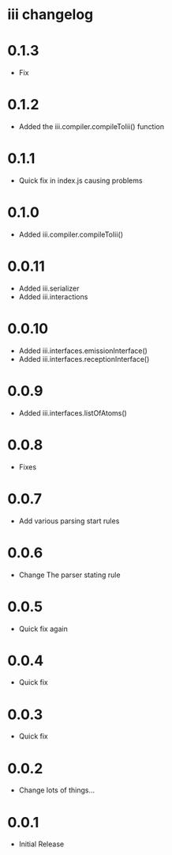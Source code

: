# iii changelog

# 0.1.3

- Fix

# 0.1.2

- Added the iii.compiler.compileToIii() function

# 0.1.1

- Quick fix in index.js causing problems

# 0.1.0

- Added iii.compiler.compileToIii()

# 0.0.11

- Added iii.serializer
- Added iii.interactions

# 0.0.10

- Added iii.interfaces.emissionInterface()
- Added iii.interfaces.receptionInterface()

# 0.0.9

- Added iii.interfaces.listOfAtoms()

# 0.0.8

- Fixes

# 0.0.7

- Add various parsing start rules

# 0.0.6

- Change The parser stating rule

# 0.0.5

- Quick fix again

# 0.0.4

- Quick fix

# 0.0.3

- Quick fix

# 0.0.2

- Change lots of things...

# 0.0.1

- Initial Release
